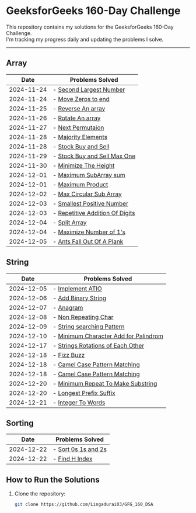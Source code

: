# GeeksforGeeks 160-Day Challenge

This repository contains my solutions for the GeeksforGeeks 160-Day Challenge.  
I'm tracking my progress daily and updating the problems I solve.

---

## **Array**

| Date       | Problems Solved                                                                           |
| ---------- | ----------------------------------------------------------------------------------------- |
| 2024-11-24 | - [Second Largest Number](./Arrays/SecondLargestNumber.java)                              |
| 2024-11-24 | - [Move Zeros to end](./Arrays/MoveZerosToEnd.java)                                       |
| 2024-11-25 | - [Reverse An array](./Arrays/ReverseAnArray.java)                                        |
| 2024-11-26 | - [Rotate An array](./Arrays/RotateAnArray.java)                                          |
| 2024-11-27 | - [Next Permutaion](./Arrays/NextPermutation.java)                                        |
| 2024-11-28 | - [Majority Elements](./Arrays/MajorityElement.java)                                      |
| 2024-11-28 | - [Stock Buy and Sell](./Arrays/StockBuyandSell.java)                                     |
| 2024-11-29 | - [Stock Buy and Sell Max One](./Arrays/StocksBuyAndSellMaxOne.java)                      |
| 2024-11-30 | - [Minimize The Height](./Arrays/MinimizeTheHeight.java)                                  |
| 2024-12-01 | - [Maximum SubArray sum](./Arrays/MaximumSubarraySum.java)                                |
| 2024-12-01 | - [Maximum Product](./Arrays/MaximumProduct.java)                                         |
| 2024-12-02 | - [Max Circular Sub Array](./Arrays/MaxCircularSubArray.java)                             |
| 2024-12-03 | - [Smallest Positive Number](./Arrays/SmallestPositiveNumber.java)                        |
| 2024-12-03 | - [Repetitive Addition Of Digits](./Arrays/BonusProblems/RepetitiveAdditionOfDigits.java) |
| 2024-12-04 | - [Split Array](./Arrays/BonusProblems/SplitArray.java)                                   |
| 2024-12-04 | - [Maximize Number of 1's](./Arrays/BonusProblems/MaximizeNumberOf1s.java)                |
| 2024-12-05 | - [Ants Fall Out Of A Plank](./Arrays/BonusProblems/AntsFallOutOfAPlank.java)             |

## **String**

| Date       | Problems Solved                                                                                 |
| ---------- | ----------------------------------------------------------------------------------------------- |
| 2024-12-05 | - [Implement ATIO](./Strings/ImplementAtoi.java)                                                |
| 2024-12-06 | - [Add Binary String](./Strings/AddBinaryStrings.java)                                          |
| 2024-12-07 | - [Anagram](./Strings/Anagram.java)                                                             |
| 2024-12-08 | - [Non Repeating Char](./Strings/NonRepeatingChar.java)                                         |
| 2024-12-09 | - [String searching Pattern](./Strings/StringSearchPattern.java)                                |
| 2024-12-10 | - [Minimum Character Add for Palindrom](./Strings/MinimumCharacterAddForPalindrome.java)        |
| 2024-12-17 | - [Strings Rotations of Each Other](./Strings/StringsRotationsofEachOther.java)                 |
| 2024-12-18 | - [Fizz Buzz](./Strings/BonusProblems/FizzBuzz.java)                                            |
| 2024-12-18 | - [Camel Case Pattern Matching](./Strings/BonusProblems/CamelCasePatternMatching.java)          |
| 2024-12-18 | - [Camel Case Pattern Matching](./Strings/BonusProblems/PalindromeSentence.java)                |
| 2024-12-20 | - [Minimum Repeat To Make Substring](./Strings/BonusProblems/MinimumRepeatToMakeSubstring.java) |
| 2024-12-20 | - [Longest Prefix Suffix](./Strings/BonusProblems/LongestPrefixSuffix.java)                     |
| 2024-12-21 | - [Integer To Words](./Strings/BonusProblems/IntegerToWords.java)                               |

## **Sorting**

| Date       | Problems Solved                                     |
| ---------- | --------------------------------------------------- |
| 2024-12-22 | - [Sort 0s 1s and 2s](./Sorting/Sort0s1sand2s.java) |
| 2024-12-22 | - [Find H Index](./Sorting/FindHIndex.java)         |

## **How to Run the Solutions**

1. Clone the repository:
   ```bash
   git clone https://github.com/Lingadurai03/GFG_160_DSA
   ```
